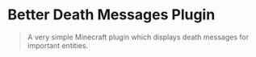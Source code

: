 # Better Death Messages Plugin

> A very simple Minecraft plugin which displays death messages for important entities.
